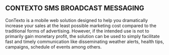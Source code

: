 ## CONTEXTO SMS BROADCAST MESSAGING

ConTexto is a mobile web solution designed to help you dramatically increase your sales at the least possible marketing cost compared to the traditional forms of advertising. However, if the intended use is not to primarily gain monetary profit, the solution can be used to simply facilitate fast and timely communication like disseminating weather alerts, health tips, campaigns, schedule of events among others.
